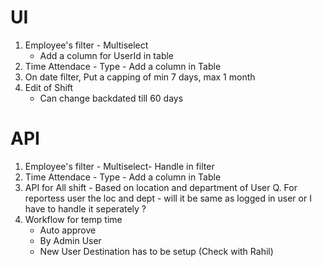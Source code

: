 # UI
1. Employee's filter - Multiselect
   - Add a column for UserId in table
2. Time Attendace - Type - Add a column in Table
3. On date filter, Put a capping of min 7 days, max 1 month
3. Edit of Shift
    - Can change backdated till 60 days



# API
1. Employee's filter - Multiselect- Handle in filter
2. Time Attendace - Type - Add a column in Table
3. API for All shift - Based on location and department  of User
    Q. For reportess user the loc and dept - will it be same as logged in user or I have to handle it seperately ?
4. Workflow for temp time
   - Auto approve
   - By Admin User
   - New User Destination has to be setup (Check with Rahil)
   

